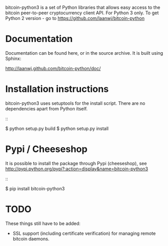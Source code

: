 bitcoin-python3 is a set of Python libraries that allows easy access to the
bitcoin peer-to-peer cryptocurrency client API. For Python 3 only.
To get Python 2 version - go to https://github.com/laanwj/bitcoin-python

Documentation
===========================

Documentation can be found here, or in the source archive. It is built
using Sphinx:

http://laanwj.github.com/bitcoin-python/doc/

Installation instructions
===========================

bitcoin-python3 uses setuptools for the install script. There are no dependencies apart from Python itself.

::

  $ python setup.py build
  $ python setup.py install

Pypi / Cheeseshop
==================

It is possible to install the package through Pypi (cheeseshop), see http://pypi.python.org/pypi?:action=display&name=bitcoin-python3

::

  $ pip install bitcoin-python3

TODO
======
These things still have to be added:

- SSL support (including certificate verification) for managing remote bitcoin daemons.

